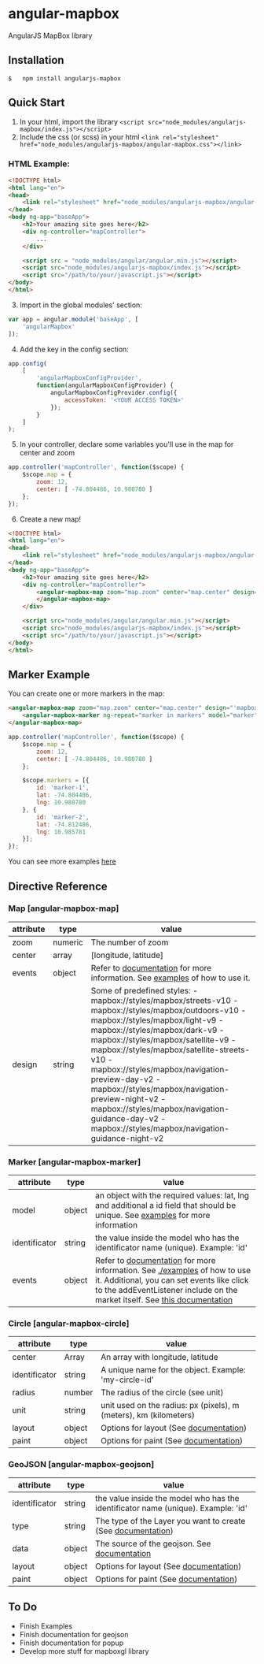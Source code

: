 # angular-mapbox
AngularJS MapBox library

## Installation

```npm
$   npm install angularjs-mapbox
```

## Quick Start
1. In your html, import the library `<script src="node_modules/angularjs-mapbox/index.js"></script>`
2. Include the css (or scss) in your html `<link rel="stylesheet" href="node_modules/angularjs-mapbox/angular-mapbox.css"></link>`

### HTML Example:

```html
<!DOCTYPE html>
<html lang="en">
<head>
    <link rel="stylesheet" href="node_modules/angularjs-mapbox/angular-mapbox.css">
</head>
<body ng-app="baseApp">
    <h2>Your amazing site goes here</h2>
    <div ng-controller="mapController">
        ...
    </div>

    <script src = "node_modules/angular/angular.min.js"></script>
    <script src="node_modules/angularjs-mapbox/index.js"></script>
    <script src="/path/to/your/javascript.js"></script>
</body>
</html>
```

3. Import in the global modules' section:
```js
var app = angular.module('baseApp', [
    'angularMapbox'
]);
```

4. Add the key in the config section:
```js
app.config(
    [
        'angularMapboxConfigProvider', 
        function(angularMapboxConfigProvider) {
            angularMapboxConfigProvider.config({
                accessToken: '<YOUR ACCESS TOKEN>'
            });
        }
    ]
);
```

5. In your controller, declare some variables you'll use in the map for center and zoom
```js
app.controller('mapController', function($scope) {
    $scope.map = {
        zoom: 12,
        center: [ -74.804486, 10.980780 ]
    };
});
```

6. Create a new map!
```html
<!DOCTYPE html>
<html lang="en">
<head>
    <link rel="stylesheet" href="node_modules/angularjs-mapbox/angular-mapbox.css">
</head>
<body ng-app="baseApp">
    <h2>Your amazing site goes here</h2>
    <div ng-controller="mapController">
        <angular-mapbox-map zoom="map.zoom" center="map.center" design="'mapbox://styles/mapbox/dark-v9'">
        </angular-mapbox-map>
    </div>

    <script src="node_modules/angular/angular.min.js"></script>
    <script src="node_modules/angularjs-mapbox/index.js"></script>
    <script src="/path/to/your/javascript.js"></script>
</body>
</html>
```

## Marker Example
You can create one or more markers in the map:
```html
<angular-mapbox-map zoom="map.zoom" center="map.center" design="'mapbox://styles/mapbox/dark-v9'">
    <angular-mapbox-marker ng-repeat="marker in markers" model="marker" identificator="'id'"></angular-mapbox-marker>
</angular-mapbox-map>
```

```js
app.controller('mapController', function($scope) {
    $scope.map = {
        zoom: 12,
        center: [ -74.804486, 10.980780 ]
    };

    $scope.markers = [{
        id: 'marker-1',
        lat: -74.804486,
        lng: 10.980780
    }, {
        id: 'marker-2',
        lat: -74.812486,
        lng: 10.985781
    }];
});
```

You can see more examples [here](./examples)

## Directive Reference


### Map [angular-mapbox-map]
| attribute | type    | value                                                                                                                                                                                                                                                                                                                                                                                                                                                                           |
|-----------|---------|---------------------------------------------------------------------------------------------------------------------------------------------------------------------------------------------------------------------------------------------------------------------------------------------------------------------------------------------------------------------------------------------------------------------------------------------------------------------------------|
| zoom      | numeric | The number of zoom                                                                                                                                                                                                                                                                                                                                                                                                                                                              |
| center    | array   | [longitude, latitude]                                                                                                                                                                                                                                                                                                                                                                                                                                                           |
| events    | object  | Refer to [documentation](https://docs.mapbox.com/mapbox-gl-js/api/#map.event:resize) for more information. See [examples](./examples) of how to use it.                                                                                                                                                                                                                                                                                                                         |
| design    | string  | Some of predefined styles: - mapbox://styles/mapbox/streets-v10 - mapbox://styles/mapbox/outdoors-v10 - mapbox://styles/mapbox/light-v9 - mapbox://styles/mapbox/dark-v9 - mapbox://styles/mapbox/satellite-v9 - mapbox://styles/mapbox/satellite-streets-v10 - mapbox://styles/mapbox/navigation-preview-day-v2 - mapbox://styles/mapbox/navigation-preview-night-v2 - mapbox://styles/mapbox/navigation-guidance-day-v2 - mapbox://styles/mapbox/navigation-guidance-night-v2 |


### Marker [angular-mapbox-marker]
| attribute     | type   | value                                                                                                                                                                                                                                                                                                                                                     |
|---------------|--------|-----------------------------------------------------------------------------------------------------------------------------------------------------------------------------------------------------------------------------------------------------------------------------------------------------------------------------------------------------------|
| model         | object | an object with the required values: lat, lng and additional a id field that should be unique. See [examples](./examples) for more information                                                                                                                                                                                                             |
| identificator | string | the value inside the model who has the identificator name (unique). Example: 'id'                                                                                                                                                                                                                                                                         |
| events        | object | Refer to [documentation](https://docs.mapbox.com/mapbox-gl-js/api/#marker.event:dragstart) for more information. See [./examples](examples) of how to use it. Additional, you can set events like click to the addEventListener include on the market itself. See [this documentation](https://www.w3schools.com/jsref/met_document_addeventlistener.asp) |


### Circle [angular-mapbox-circle]
| attribute     | type   | value                                                                                                  |
|---------------|--------|--------------------------------------------------------------------------------------------------------|
| center        | Array  | An array with longitude, latitude                                                                      |
| identificator | string | A unique name for the object. Example: 'my-circle-id'                      |
| radius        | number | The radius of the circle (see unit)                                                                    |
| unit          | string | unit used on the radius: px (pixels), m (meters), km (kilometers)                                      |
| layout        | object | Options for layout (See [documentation](https://docs.mapbox.com/help/glossary/layout-paint-property/)) |
| paint         | object | Options for paint (See [documentation](https://docs.mapbox.com/help/glossary/layout-paint-property/))  |


### GeoJSON [angular-mapbox-geojson]
| attribute     | type   | value                                                                                                                        |
|---------------|--------|------------------------------------------------------------------------------------------------------------------------------|
| identificator | string | the value inside the model who has the identificator name (unique). Example: 'id'                                            |
| type          | string | The type of the Layer you want to create (See [documentation](https://docs.mapbox.com/help/glossary/layout-paint-property/)) |
| data          | object | The source of the geojson. See [documentation](https://docs.mapbox.com/mapbox-gl-js/api/#geojsonsource)                      |
| layout        | object | Options for layout (See [documentation](https://docs.mapbox.com/help/glossary/layout-paint-property/))                       |
| paint         | object | Options for paint (See [documentation](https://docs.mapbox.com/help/glossary/layout-paint-property/))                        |

## To Do
- Finish Examples
- Finish documentation for geojson
- Finish documentation for popup
- Develop more stuff for mapboxgl library